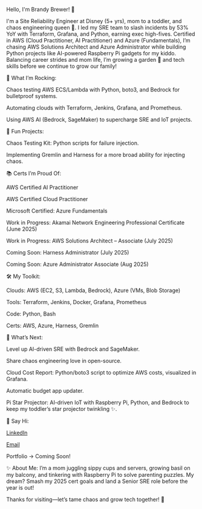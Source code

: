 Hello, I'm Brandy Brewer! 🌟

I'm a Site Reliability Engineer at Disney (5+ yrs), mom to a toddler, and chaos engineering queen 👑. I led my SRE team to slash incidents by 53% YoY with Terraform, Grafana, and Python, earning exec high-fives. Certified in AWS (Cloud Practitioner, AI Practitioner) and Azure (Fundamentals), I’m chasing AWS Solutions Architect and Azure Administrator while building Python projects like AI-powered Raspberry Pi gadgets for my kiddo. Balancing career strides and mom life, I’m growing a garden 🌱 and tech skills before we continue to grow our family!


🔧 What I’m Rocking:

Chaos testing AWS ECS/Lambda with Python, boto3, and Bedrock for bulletproof systems.

Automating clouds with Terraform, Jenkins, Grafana, and Prometheus.

Using AWS AI (Bedrock, SageMaker) to supercharge SRE and IoT projects.



🌈 Fun Projects:

Chaos Testing Kit: Python scripts for failure injection.

Implementing Gremlin and Harness for a more broad ability for injecting chaos.




📚 Certs I’m Proud Of:

AWS Certified AI Practitioner

AWS Certified Cloud Practitioner 

Microsoft Certified: Azure Fundamentals

Work in Progress: Akamai Network Engineering Professional Certificate (June 2025)

Work in Progress: AWS Solutions Architect – Associate (July 2025)

Coming Soon: Harness Administrator (July 2025)

Coming Soon: Azure Administrator Associate (Aug 2025)




🛠 My Toolkit:

Clouds: AWS (EC2, S3, Lambda, Bedrock), Azure (VMs, Blob Storage)

Tools: Terraform, Jenkins, Docker, Grafana, Prometheus

Code: Python, Bash

Certs: AWS, Azure, Harness, Gremlin




🎯 What’s Next:

Level up AI-driven SRE with Bedrock and SageMaker.

Share chaos engineering love in open-source.

Cloud Cost Report: Python/boto3 script to optimize AWS costs, visualized in Grafana.

Automatic budget app updater.

Pi Star Projector: AI-driven IoT with Raspberry Pi, Python, and Bedrock to keep my toddler’s star projector twinkling ✨.



📲 Say Hi:

[LinkedIn](www.linkedin.com/in/brandy-brewer-91755a119)

[Email](brandy.hope95@gmail.com)

Portfolio -> Coming Soon!




✨ About Me: I’m a mom juggling sippy cups and servers, growing basil on my balcony, and tinkering with Raspberry Pi to solve parenting puzzles. My dream? Smash my 2025 cert goals and land a Senior SRE role before the year is out!

Thanks for visiting—let’s tame chaos and grow tech together! 🚀
